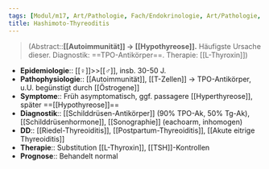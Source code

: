 ```yaml
---
tags: [Modul/m17, Art/Pathologie, Fach/Endokrinologie, Art/Pathologie, Fach/Rheumatologie, Modul/m29, Fach/HNO]
title: Hashimoto-Thyreoditis
---
```

> (Abstract::**[[Autoimmunität]] → [[Hypothyreose]].** Häufigste Ursache dieser. Diagnostik: ==TPO-Antikörper==. Therapie: [[L-Thyroxin]])
- **Epidemiologie**:: [[♀]]>>[[♂]], insb. 30-50 J.
- **Pathophysiologie**:: [[Autoimmunität]], [[T-Zellen]] → TPO-Antikörper, u.U. begünstigt durch [[Östrogene]]
- **Symptome**:: Früh asymptomatisch, ggf. passagere [[Hyperthyreose]], später ==[[Hypothyreose]]==
- **Diagnostik**:: [[Schilddrüsen-Antikörper]] (90% TPO-Ak, 50% Tg-Ak), [[Schilddrüsenhormone]], [[Sonographie]] (eachoarm, inhomogen)
- **DD**:: [[Riedel-Thyreoiditis]], [[Postpartum-Thyreoiditis]], [[Akute eitrige Thyreoiditis]]
- **Therapie**:: Substitution [[L-Thyroxin]], [[TSH]]-Kontrollen
- **Prognose**:: Behandelt normal